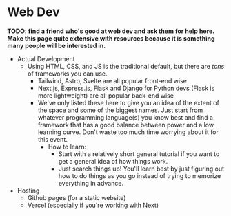 # Web Dev

**TODO: find a friend who's good at web dev and ask them for help here. Make this page quite extensive with resources because it is something many people will be interested in.**&#x20;

* Actual Development
  * Using HTML, CSS, and JS is the traditional default, but there are _tons_ of frameworks you can use.&#x20;
    * Tailwind, Astro, Svelte are all popular front-end wise
    * Next.js, Express.js, Flask and Django for Python devs (Flask is more lightweight) are all popular back-end wise
    * We've only listed these here to give you an idea of the extent of the space and some of the biggest names. Just start from whatever programming language(s) you know best and find a framework that has a good balance between power and a low learning curve. Don't waste too much time worrying about it for this event.&#x20;
      * How to learn:
        * Start with a relatively short general tutorial if you want to get a general idea of how things work.&#x20;
        * Just search things up! You'll learn best by just figuring out how to do things as you go instead of trying to memorize everything in advance.
* Hosting
  * Github pages (for a static website)
  * Vercel (especially if you're working with Next)
